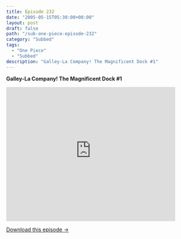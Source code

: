 ```yaml
---
title: Episode 232
date: "2005-05-15T05:30:00+00:00"
layout: post
draft: false
path: "/sub-one-piece-episode-232"
category: "Subbed"
tags:
  - "One Piece"
  - "Subbed"
description: "Galley-La Company! The Magnificent Dock #1"
---
```


**Galley-La Company! The Magnificent Dock #1**

<iframe width="640" height="360" src="https://www.rapidvideo.com/e/FXQH0JHUBW" frameborder="0" marginwidth=0 marginheight=0 scrolling=no allowfullscreen style="max-width:90%;"></iframe>

<a href="http://ouo.io/qs/eCodkFEQ?s=https://www.rapidvideo.com/d/FXQH0JHUBW" class="styled_a">Download this episode →</a>

